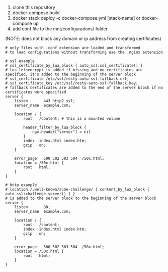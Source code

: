 1. clone this repository
2. docker-compose build
3. docker stack deploy -c docker-compose.yml [stack-name] or docker-compose up
4. add conf file to the mnt/configurations/ folder

(NOTE: does not block any domain or ip address from creating certificates)

```
# only files with .conf extension are loaded and transformed
# to load configurations without transforming use the .nginx extension

# ssl example
# ssl_certificate_by_lua_block { auto_ssl:ssl_certificate() }
# lua letsencrypt is added if missing and no certificates are specified, it's added to the beginning of the server block
# ssl_certificate /etc/ssl/resty-auto-ssl-fallback.crt;
# ssl_certificate_key /etc/ssl/resty-auto-ssl-fallback.key;
# fallback certificates are added to the end of the server block if no certificates were specified
server {
    listen       443 http2 ssl;
    server_name  example.com;

    location / {
        root   /content; # this is a mounted volume

        header_filter_by_lua_block {
            ngx.header["server"] = nil
        }
        index  index.html index.htm;
        gzip   on;
    }

    error_page   500 502 503 504  /50x.html;
    location = /50x.html {
        root   html;
    }
}

# http example
# location /.well-known/acme-challenge/ { content_by_lua_block { auto_ssl:challenge_server() } }
# is added to the server block to the beginning of the server block
server {
    listen       80;
    server_name  example.com;

    location / {
        root   /content;
        index  index.html index.htm;
        gzip   on;
    }

    error_page   500 502 503 504  /50x.html;
    location = /50x.html {
        root   html;
    }
}
```
